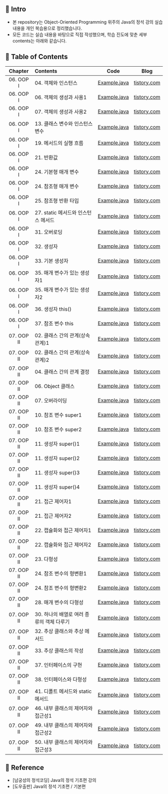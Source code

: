 ####
## 📌 Intro
- 본 repository는 Object-Oriented Programming 위주의 Java의 정석 강의 실습 내용을 개인 복습용으로 정리했습니다.
- 모든 코드는 실습 내용을 바탕으로 직접 작성했으며, 학습 진도에 맞춘 세부 contents는 아래와 같습니다.
####
## 📌 Table of Contents
|Chapter|Contents|Code|Blog|
|:---:|:---|:---:|:---:|
|06. OOP Ⅰ|04. 객체와 인스턴스|[Example.java](./chap_06/_04_Example.java)|[tistory.com](https://jisulee-shsf.tistory.com/228)|
|06. OOP Ⅰ|06. 객체의 생성과 사용1|[Example.java](./chap_06/_06_Example.java)|[tistory.com](https://jisulee-shsf.tistory.com/229)|
|06. OOP Ⅰ|07. 객체의 생성과 사용2|[Example.java](./chap_06/_07_Example.java)|[tistory.com](https://jisulee-shsf.tistory.com/229)|
|06. OOP Ⅰ|13. 클래스 변수와 인스턴스 변수|[Example.java](./chap_06/_13_Example.java)|[tistory.com](https://jisulee-shsf.tistory.com/234)|
|06. OOP Ⅰ|19. 메서드의 실행 흐름|[Example.java](./chap_06/_19_Example.java)|[tistory.com](https://jisulee-shsf.tistory.com/238)|
|06. OOP Ⅰ|21. 반환값|[Example.java](./chap_06/_21_Example.java)|[tistory.com](https://jisulee-shsf.tistory.com/242)|
|06. OOP Ⅰ|24. 기본형 매개 변수|[Example.java](./chap_06/_24_Example1.java)|[tistory.com](https://jisulee-shsf.tistory.com/245)|
|06. OOP Ⅰ|24. 참조형 매개 변수|[Example.java](./chap_06/_24_Example2.java)|[tistory.com](https://jisulee-shsf.tistory.com/245)|
|06. OOP Ⅰ|25. 참조형 반환 타입|[Example.java](./chap_06/_25_Example.java)|[tistory.com](https://jisulee-shsf.tistory.com/247)|
|06. OOP Ⅰ|27. static 메서드와 인스턴스 메서드|[Example.java](./chap_06/_27_Example.java)|[tistory.com](https://jisulee-shsf.tistory.com/244)|
|06. OOP Ⅰ|31. 오버로딩|[Example.java](./chap_06/_31_Example.java)|[tistory.com](https://jisulee-shsf.tistory.com/249)|
|06. OOP Ⅰ|32. 생성자|[Example.java](./chap_06/_32_Example.java)|[tistory.com](https://jisulee-shsf.tistory.com/250)|
|06. OOP Ⅰ|33. 기본 생성자|[Example.java](./chap_06/_33_Example.java)|[tistory.com](https://jisulee-shsf.tistory.com/250)|
|06. OOP Ⅰ|35. 매개 변수가 있는 생성자1|[Example.java](./chap_06/_35_Example1.java)|[tistory.com](https://jisulee-shsf.tistory.com/250)|
|06. OOP Ⅰ|35. 매개 변수가 있는 생성자2|[Example.java](./chap_06/_35_Example2.java)|[tistory.com](https://jisulee-shsf.tistory.com/250)|
|06. OOP Ⅰ|36. 생성자 this()|[Example.java](./chap_06/_36_Example.java)|[tistory.com](https://jisulee-shsf.tistory.com/252)|
|06. OOP Ⅰ|37. 참조 변수 this|[Example.java](./chap_06/_37_Example.java)|[tistory.com](https://jisulee-shsf.tistory.com/252)|
|07. OOP II|02. 클래스 간의 관계(상속 관계)1|[Example.java](./chap_07/_02_Example1.java)|[tistory.com](https://jisulee-shsf.tistory.com/257)|
|07. OOP II|02. 클래스 간의 관계(상속 관계)2|[Example.java](./chap_07/_02_Example2.java)|[tistory.com](https://jisulee-shsf.tistory.com/257)|
|07. OOP II|04. 클래스 간의 관계 결정|[Example.java](./chap_07/_04_Example.java)|[tistory.com](https://jisulee-shsf.tistory.com/259)|
|07. OOP II|06. Object 클래스|[Example.java](./chap_07/_06_Example.java)|[tistory.com](https://jisulee-shsf.tistory.com/263)|
|07. OOP II|07. 오버라이딩|[Example.java](./chap_07/_07_Example.java)|[tistory.com](https://jisulee-shsf.tistory.com/264)|
|07. OOP II|10. 참조 변수 super1|[Example.java](./chap_07/_10_Example1.java)|[tistory.com](https://jisulee-shsf.tistory.com/265)|
|07. OOP II|10. 참조 변수 super2|[Example.java](./chap_07/_10_Example2.java)|[tistory.com](https://jisulee-shsf.tistory.com/265)|
|07. OOP II|11. 생성자 super()1|[Example.java](./chap_07/_11_Example1.java)|[tistory.com](https://jisulee-shsf.tistory.com/265)|
|07. OOP II|11. 생성자 super()2|[Example.java](./chap_07/_11_Example2.java)|[tistory.com](https://jisulee-shsf.tistory.com/265)|
|07. OOP II|11. 생성자 super()3|[Example.java](./chap_07/_11_Example3.java)|[tistory.com](https://jisulee-shsf.tistory.com/265)|
|07. OOP II|11. 생성자 super()4|[Example.java](./chap_07/_11_Example4.java)|[tistory.com](https://jisulee-shsf.tistory.com/265)|
|07. OOP II|21. 접근 제어자1|[Example.java](./chap_07/chap_07_21_Example1/Parent.java)|[tistory.com](https://jisulee-shsf.tistory.com/270)|
|07. OOP II|21. 접근 제어자2|[Example.java](./chap_07/chap_07_21_Example2/Example.java)|[tistory.com](https://jisulee-shsf.tistory.com/270)|
|07. OOP II|22. 캡슐화와 접근 제어자1|[Example.java](./chap_07/_22_Example1.java)|[tistory.com](https://jisulee-shsf.tistory.com/272)|
|07. OOP II|22. 캡슐화와 접근 제어자2|[Example.java](./chap_07/_22_Example2.java)|[tistory.com](https://jisulee-shsf.tistory.com/272)|
|07. OOP II|23. 다형성|[Example.java](./chap_07/_23_Example.java)|[tistory.com](https://jisulee-shsf.tistory.com/273)|
|07. OOP II|24. 참조 변수의 형변환1|[Example.java](./chap_07/_24_Example1.java)|[tistory.com](https://jisulee-shsf.tistory.com/274)|
|07. OOP II|24. 참조 변수의 형변환2|[Example.java](./chap_07/_24_Example2.java)|[tistory.com](https://jisulee-shsf.tistory.com/274)|
|07. OOP II|28. 매개 변수의 다형성|[Example.java](./chap_07/_28_Example.java)|[tistory.com](https://jisulee-shsf.tistory.com/276)|
|07. OOP II|30. 하나의 배열로 여러 종류의 객체 다루기|[Example.java](./chap_07/_30_Example.java)|[tistory.com](https://jisulee-shsf.tistory.com/277)|
|07. OOP II|32. 추상 클래스와 추상 메서드|[Example.java](./chap_07/_32_Example.java)|[tistory.com](https://jisulee-shsf.tistory.com/282)|
|07. OOP II|33. 추상 클래스의 작성|[Example.java](./chap_07/_33_Example.java)|[tistory.com](https://jisulee-shsf.tistory.com/283)|
|07. OOP II|37. 인터페이스의 구현|[Example.java](./chap_07/_37_Example.java)|[tistory.com](https://jisulee-shsf.tistory.com/284)|
|07. OOP II|38. 인터페이스와 다형성|[Example.java](./chap_07/_38_Example.java)|[tistory.com](https://jisulee-shsf.tistory.com/286)|
|07. OOP II|41. 디폴트 메서드와 static 메서드|[Example.java](./chap_07/_41_Example.java)|[tistory.com](https://jisulee-shsf.tistory.com/308)|
|07. OOP II|46. 내부 클래스의 제어자와 접근성1|[Example.java](./chap_07/_46_Example.java)|[tistory.com](https://jisulee-shsf.tistory.com/311)|
|07. OOP II|49. 내부 클래스의 제어자와 접근성2|[Example.java](./chap_07/_49_Example.java)|[tistory.com](https://jisulee-shsf.tistory.com/312)|
|07. OOP II|50. 내부 클래스의 제어자와 접근성3|[Example.java](./chap_07/_50_Example.java)|[tistory.com](https://jisulee-shsf.tistory.com/312)|
####
## 📌 Reference
- [남궁성의 정석코딩] Java의 정석 기초편 강의
- [도우출판] Java의 정석 기초편 / 기본편
####
